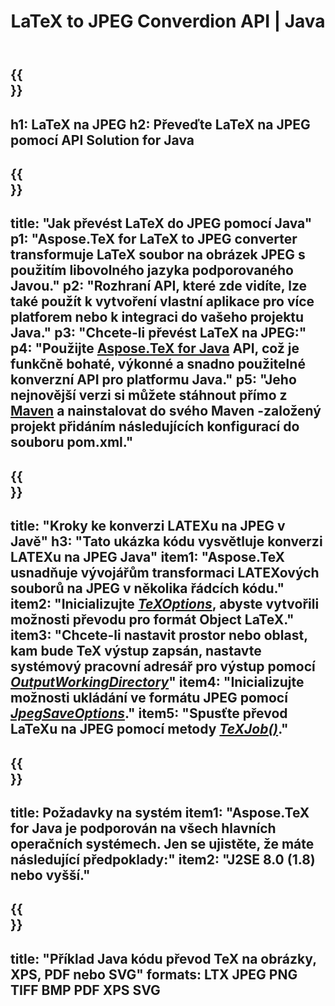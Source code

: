 ﻿---
translation: true
template: /_templates/_conversion-child-java.md
title: LaTeX to JPEG Converdion API | Java
description: Funkce převodu LaTeX na JPEG. Integrujte tuto místní knihovnu Java do svého projektu nebo použijte multiplatformní aplikace pro převod LaTeXu na JPEG.
keywords: latex do jpeg api java, latex2jpeg integrovat
url: /java/conversion/latex-to-jpeg/
family: tex
platformtag: java
feature: conversion
informat: LATEX
outformat: JPEG
otherformats: PNG PDF TIFF JPEG
---

{{<section banner>}}
---
h1: LaTeX na JPEG
h2: Převeďte LaTeX na JPEG pomocí API Solution for Java
---

{{<section overview>}}
---
title: "Jak převést LaTeX do JPEG pomocí Java"
p1: "Aspose.TeX for LaTeX to JPEG converter transformuje LaTeX soubor na obrázek JPEG s použitím libovolného jazyka podporovaného Javou."
p2: "Rozhraní API, které zde vidíte, lze také použít k vytvoření vlastní aplikace pro více platforem nebo k integraci do vašeho projektu Java."
p3: "Chcete-li převést LaTeX na JPEG:"
p4: "Použijte [Aspose.TeX for Java](https://products.aspose.com/tex/java) API, což je funkčně bohaté, výkonné a snadno použitelné konverzní API pro platformu Java."
p5: "Jeho nejnovější verzi si můžete stáhnout přímo z [Maven](https://repository.aspose.com/webapp/#/artifacts/browse/tree/General/repo/com/aspose/aspose-tex) a nainstalovat do svého Maven -založený projekt přidáním následujících konfigurací do souboru pom.xml."
---

{{<section feature1>}}
---
title: "Kroky ke konverzi LATEXu na JPEG v Javě"
h3: "Tato ukázka kódu vysvětluje konverzi LATEXu na JPEG Java"
item1: "Aspose.TeX usnadňuje vývojářům transformaci LATEXových souborů na JPEG v několika řádcích kódu."
item2: "Inicializujte [*TeXOptions*](https://reference.aspose.com/tex/java/com.aspose.tex/TeXOptions), abyste vytvořili možnosti převodu pro formát Object LaTeX."
item3: "Chcete-li nastavit prostor nebo oblast, kam bude TeX výstup zapsán, nastavte systémový pracovní adresář pro výstup pomocí [*OutputWorkingDirectory*](https://reference.aspose.com/tex/java/com.aspose.tex/TeXOptions#getOutputWorkingDirectory--)"
item4: "Inicializujte možnosti ukládání ve formátu JPEG pomocí [*JpegSaveOptions*](https://reference.aspose.com/tex/java/com.aspose.tex.rendering/JpegSaveOptions)."
item5: "Spusťte převod LaTeXu na JPEG pomocí metody [*TeXJob()*](https://reference.aspose.com/tex/java/com.aspose.tex/TeXJob)."
---

{{<section feature2>}}
---
title: Požadavky na systém
item1: "Aspose.TeX for Java je podporován na všech hlavních operačních systémech. Jen se ujistěte, že máte následující předpoklady:"
item2: "J2SE 8.0 (1.8) nebo vyšší."
---

{{<section widget>}}
---
title: "Příklad Java kódu převod TeX na obrázky, XPS, PDF nebo SVG"
formats: LTX JPEG PNG TIFF BMP PDF XPS SVG
---